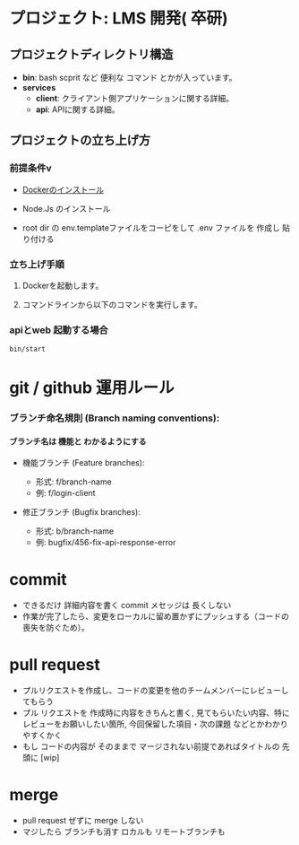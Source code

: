 # プロジェクト: LMS 開発( 卒研)


## プロジェクトディレクトリ構造

- **bin**:  bash scprit など  便利な コマンド とかが入っています。
- **services** 
    - **client**: クライアント側アプリケーションに関する詳細。
    - **api**: APIに関する詳細。

## プロジェクトの立ち上げ方

### 前提条件v

- [Dockerのインストール](https://www.docker.com/get-started/)
- Node.Js のインストール

- root dir の env.templateファイルをコーピをして .env ファイルを 作成し 貼り付ける


### 立ち上げ手順

1. Dockerを起動します。

2. コマンドラインから以下のコマンドを実行します。

### apiとweb 起動する場合
```bash
bin/start
```


# git / github 運用ルール

### ブランチ命名規則 (Branch naming conventions):
#### ブランチ名は 機能と わかるようにする

- 機能ブランチ (Feature branches):
    - 形式: f/branch-name 
    - 例: f/login-client

- 修正ブランチ (Bugfix branches):
    - 形式: b/branch-name
   - 例: bugfix/456-fix-api-response-error


# commit
 - できるだけ 詳細内容を書く commit メセッジは 長くしない
 - 作業が完了したら、変更をローカルに留め置かずにプッシュする（コードの喪失を防ぐため）。
 

 # pull request
 - プルリクエストを作成し、コードの変更を他のチームメンバーにレビューしてもらう
 -  プル リクエストを 作成時に内容をきちんと書く, 見てもらいたい内容、特にレビューをお願いしたい箇所, 今回保留した項目・次の課題 などとかわかりやすくかく 
 - もし  コードの内容が そのままで マージされない前提であればタイトルの 先頭に [wip]  

 # merge
 - pull request ぜずに merge しない
 - マジしたら ブランチも消す ロカルも リモートブランチも
